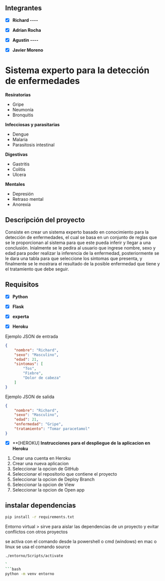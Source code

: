 
## Integrantes
- [x] **Richard ----**
- [x] **Adrian Rocha**
- [x] **Agustin ----**
- [x] **Javier Moreno**



# Sistema experto para la detección de enfermedades 

**Resíratorias** 
- Gripe
- Neumonía
- Bronquitis

**Infecciosas y parasitarias**
- Dengue
- Malaria
- Parasitosis intestinal

**Digestivas**
- Gastritis
- Colitis
- Ulcera

**Mentales**
- Depresión
- Retraso mental
- Anorexia

## Descripción del proyecto

Consiste en crear un sistema experto basado en conocimiento para la detección de enfermedades, el cual se basa en un conjunto de reglas que se le proporcionan al sistema para que este pueda inferir y llegar a una conclusión. Inialmente se le pedira al usuario que ingrese nombre, sexo y edad para poder realizar la inferencia de la enfermedad, posteriormente se le dara una tabla para que seleccione los sintomas que presenta, y finalmente se le mostrara el resultado de la posible enfermedad que tiene y el tratamiento que debe seguir.

## Requisitos

- [x] **Python**
- [x] **Flask**
- [x] **experta**
- [x] **Heroku**


Ejemplo JSON de entrada

```json
{
    "nombre": "Richard",
    "sexo": "Masculino",
    "edad": 21,
    "sintomas": [
        "Tos",
        "Fiebre",
        "Dolor de cabeza"
    ]
}
```

Ejemplo JSON de salida

```json
{
    "nombre": "Richard",
    "sexo": "Masculino",
    "edad": 21,
    "enfermedad": "Gripe",
    "tratamiento": "Tomar paracetamol"
}
```

- [x] **[HEROKU]
**Instrucciones para el despliegue de la aplicacion en Heroku**

1. Crear una cuenta en Heroku
2. Crear una nueva aplicacion
3. Seleccionar la opcion de GitHub
4. Seleccionar el repositorio que contiene el proyecto
5. Seleccionar la opcion de Deploy Branch
6. Seleccionar la opcion de View
7. Seleccionar la opcion de Open app


## instalar dependencias

```bash
pip install -r requirements.txt
```

Entorno virtual > sirve para aislar las dependencias de un proyecto y evitar conflictos con otros proyectos

se activa con el comando desde la powershell o cmd (windows) en mac o linux se usa el comando source

```bash
./entorno/Scripts/activate
```
```bash
`
```bash
python -m venv entorno
```
